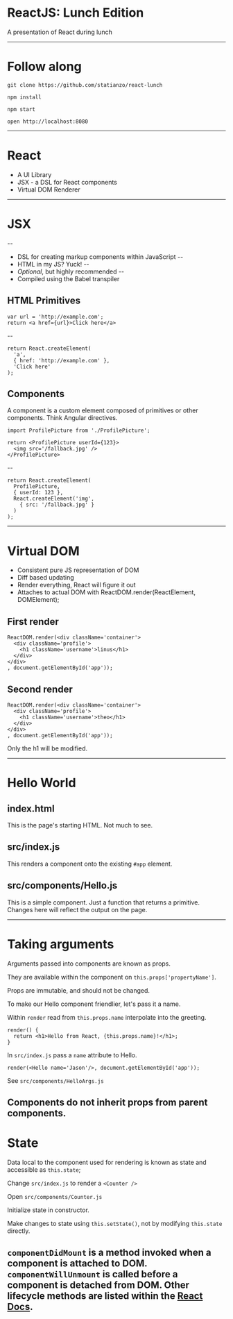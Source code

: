 # ReactJS: Lunch Edition

A presentation of React during lunch

---

# Follow along

```
git clone https://github.com/statianzo/react-lunch

npm install

npm start

open http://localhost:8080
```

---

# React

- A UI Library
- JSX - a DSL for React components
- Virtual DOM Renderer

---

# JSX

--
- DSL for creating markup components within JavaScript
--
- HTML in my JS? Yuck!
--
- *Optional*, but highly recommended
--
- Compiled using the Babel transpiler


## HTML Primitives

```
var url = 'http://example.com';
return <a href={url}>Click here</a>
```

--

```
return React.createElement(
  'a',
  { href: 'http://example.com' },
  'Click here'
);
```

## Components

A component is a custom element composed of primitives or
other components. Think Angular directives.

```
import ProfilePicture from './ProfilePicture';

return <ProfilePicture userId={123}>
  <img src='/fallback.jpg' />
</ProfilePicture>
```

--

```
return React.createElement(
  ProfilePicture,
  { userId: 123 },
  React.createElement('img',
    { src: '/fallback.jpg' }
  )
);
```

---

# Virtual DOM

- Consistent pure JS representation of DOM
- Diff based updating
- Render everything, React will figure it out
- Attaches to actual DOM with ReactDOM.render(ReactElement, DOMElement);


## First render

```
ReactDOM.render(<div className='container'>
  <div className='profile'>
    <h1 className='username'>linus</h1>
  </div>
</div>
, document.getElementById('app'));
```


## Second render
```
ReactDOM.render(<div className='container'>
  <div className='profile'>
    <h1 className='username'>theo</h1>
  </div>
</div>
, document.getElementById('app'));
```

Only the h1 will be modified.

---

# Hello World

## index.html

This is the page's starting HTML. Not much to see.

## src/index.js

This renders a component onto the existing `#app` element.

## src/components/Hello.js

This is a simple component. Just a function that returns a primitive.
Changes here will reflect the output on the page.

---

# Taking arguments

Arguments passed into components are known as props.

They are available within the component on `this.props['propertyName']`.

Props are immutable, and should not be changed.

To make our Hello component friendlier, let's pass it a name.

Within `render` read from `this.props.name` interpolate into the greeting.

```
render() {
  return <h1>Hello from React, {this.props.name}!</h1>;
}
```

In `src/index.js` pass a `name` attribute to Hello.

```
render(<Hello name='Jason'/>, document.getElementById('app'));
```

See `src/components/HelloArgs.js`

Components do not inherit props from parent components.
---

# State

Data local to the component used for rendering is known as state and
accessible as `this.state`;

Change `src/index.js` to render a `<Counter />`

Open `src/components/Counter.js`

Initialize state in constructor.

Make changes to state using `this.setState()`, not by modifying
`this.state` directly.

`componentDidMount` is a method invoked when a component is attached to DOM.
`componentWillUnmount` is called before a component is detached from DOM.
Other lifecycle methods are listed within the [React Docs](https://facebook.github.io/react/docs/component-specs.html#lifecycle-methods).
---




